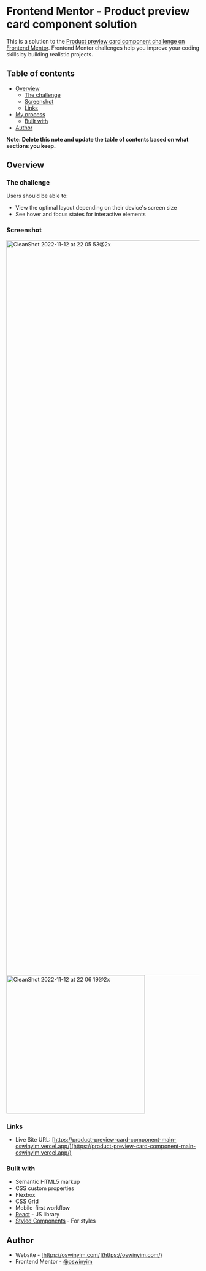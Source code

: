 # Frontend Mentor - Product preview card component solution

This is a solution to the [Product preview card component challenge on Frontend Mentor](https://www.frontendmentor.io/challenges/product-preview-card-component-GO7UmttRfa). Frontend Mentor challenges help you improve your coding skills by building realistic projects. 

## Table of contents

- [Overview](#overview)
  - [The challenge](#the-challenge)
  - [Screenshot](#screenshot)
  - [Links](#links)
- [My process](#my-process)
  - [Built with](#built-with)
- [Author](#author)

**Note: Delete this note and update the table of contents based on what sections you keep.**

## Overview

### The challenge

Users should be able to:

- View the optimal layout depending on their device's screen size
- See hover and focus states for interactive elements

### Screenshot
<img width="1918" alt="CleanShot 2022-11-12 at 22 05 53@2x" src="https://user-images.githubusercontent.com/67218011/201503701-ad9e9251-85ff-4dde-9767-d79339edfc3c.png">
<img width="361" alt="CleanShot 2022-11-12 at 22 06 19@2x" src="https://user-images.githubusercontent.com/67218011/201503715-22ffc1d8-7519-417e-b279-a21710afd35b.png">

### Links
- Live Site URL: [https://product-preview-card-component-main-oswinyim.vercel.app/](https://product-preview-card-component-main-oswinyim.vercel.app/)

### Built with

- Semantic HTML5 markup
- CSS custom properties
- Flexbox
- CSS Grid
- Mobile-first workflow
- [React](https://reactjs.org/) - JS library
- [Styled Components](https://styled-components.com/) - For styles

## Author

- Website - [https://oswinyim.com/](https://oswinyim.com/)
- Frontend Mentor - [@oswinyim](https://www.frontendmentor.io/profile/oswinyim)

